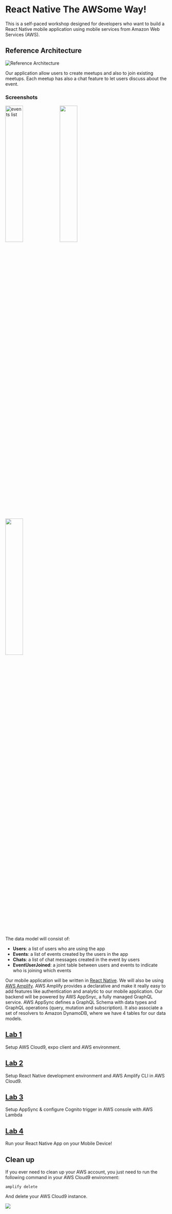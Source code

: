 # React Native The AWSome Way!

This is a self-paced workshop designed for developers who want to build a React Native mobile application using mobile services from Amazon Web Services (AWS).

## Reference Architecture

![Reference Architecture](img/reference-architecture.png)

Our application allow users to create meetups and also to join existing meetups. Each meetup has also a chat feature to let users discuss about the event.

### Screenshots

<p float="left">
<img src="img/jjm-1.jpg" width="33%" alt="events list">
<img src="img/jjm-2.jpg" width="33%">
<img src="img/jjm-3.jpg" width="33%">
</p>

The data model will consist of:
* **Users**: a list of users who are using the app
* **Events**: a list of events created by the users in the app
* **Chats**: a list of chat messages created in the event by users
* **EventUserJoined**: a joint table between users and events to indicate who is joining which events

Our mobile application will be written in [React Native](https://facebook.github.io/react-native/). We will also be using [AWS Amplify](https://aws-amplify.github.io/amplify-js/index.html). AWS Amplify provides a declarative and make it really easy to add features like authentication and analytic to our mobile application. Our backend will be powered by AWS AppSnyc, a fully managed GraphQL service. AWS AppSync defines a GraphQL Schema with data types and GraphQL operations (query, mutation and subscription). It also associate a set of resolvers to Amazon DynamoDB, where we have 4 tables for our data models.


## [Lab 1](setup/)
Setup AWS Cloud9, expo client and AWS environment.

## [Lab 2](amplify/)
Setup React Native development environment and AWS Amplify CLI in AWS Cloud9.

## [Lab 3](appsync/)
Setup AppSync & configure Cognito trigger in AWS console with AWS Lambda

## [Lab 4](app/)
Run your React Native App on your Mobile Device!

<!-- ## [Lab 5](cicd/) 
CI/CD for your React Native App
 -->

## Clean up

If you ever need to clean up your AWS account, you just need to run the following command in your AWS Cloud9 environment:

```
amplify delete
```

And delete your AWS Cloud9 instance. 

![ ](http://bit.ly/aws-react-native-amplify-workshop)

